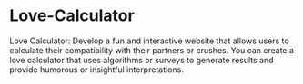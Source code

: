 # Love-Calculator
Love Calculator: Develop a fun and interactive website that allows users to calculate their compatibility with their partners or crushes. You can create a love calculator that uses algorithms or surveys to generate results and provide humorous or insightful interpretations.
